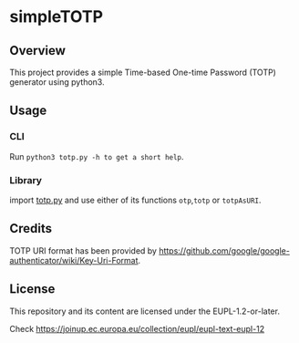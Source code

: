 # simpleTOTP

## Overview
This project provides a simple Time-based One-time Password (TOTP) generator using python3.

## Usage
### CLI
Run `python3 totp.py -h to get a short help`.

### Library
import [totp.py](https://github.com/clsergent/simpletotp/blob/main/totp.py) and use either of its functions `otp`,`totp` or `totpAsURI`.

## Credits
TOTP URI format has been provided by https://github.com/google/google-authenticator/wiki/Key-Uri-Format.


## License
This repository and its content are licensed under the EUPL-1.2-or-later.

Check https://joinup.ec.europa.eu/collection/eupl/eupl-text-eupl-12
